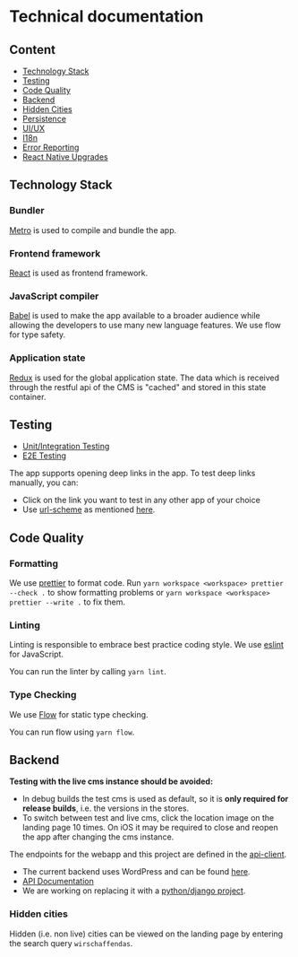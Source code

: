 # Technical documentation

## Content

- [Technology Stack](#technology-stack)
- [Testing](#testing)
- [Code Quality](#code-quality)
- [Backend](#backend)
- [Hidden Cities](#hidden-cities)
- [Persistence](persistence.md)
- [UI/UX](ui-ux.md)
- [I18n](i18n.md)
- [Error Reporting](error-reporting.md)
- [React Native Upgrades](react-native-upgrades.md)

## Technology Stack

### Bundler

[Metro](https://facebook.github.io/metro/) is used to compile and bundle the app.

### Frontend framework

[React](https://facebook.github.io/react/) is used as frontend framework.

### JavaScript compiler

[Babel](https://babeljs.io/) is used to make the app available to a broader audience while
allowing the developers to use many new language features. We use flow for type safety.

### Application state

[Redux](http://redux.js.org/) is used for the global application state.
The data which is received through the restful api of the CMS is "cached" and stored in this state container.

## Testing

- [Unit/Integration Testing](testing.md)
- [E2E Testing](e2e-testing.md)

The app supports opening deep links in the app. To test deep links manually, you can:
* Click on the link you want to test in any other app of your choice 
* Use [url-scheme](https://www.npmjs.com/package/uri-scheme) as mentioned [here](https://reactnavigation.org/docs/deep-linking/#test-deep-linking-on-ios).

## Code Quality

### Formatting

We use [prettier](https://prettier.io) to format code.
Run `yarn workspace <workspace> prettier --check .` to show formatting problems or `yarn workspace <workspace> prettier --write .` to fix them.

### Linting

Linting is responsible to embrace best practice coding style.
We use [eslint](http://eslint.org/) for JavaScript.

You can run the linter by calling `yarn lint`.

### Type Checking

We use [Flow](https://flow.org/) for static type checking.

You can run flow using `yarn flow`.

## Backend

**Testing with the live cms instance should be avoided:**
- In debug builds the test cms is used as default, so it is **only required for release builds**, i.e. the versions in the stores.
- To switch between test and live cms, click the location image on the landing page 10 times.
On iOS it may be required to close and reopen the app after changing the cms instance.

The endpoints for the webapp and this project are defined in the [api-client](../../api-client).

- The current backend uses WordPress and can be found [here](https://github.com/Integreat/cms).
- [API Documentation](https://github.com/Integreat/cms/wiki/REST-APIv3-Documentation)
- We are working on replacing it with a [python/django project](https://github.com/Integreat/cms-django).

### Hidden cities

Hidden (i.e. non live) cities can be viewed on the landing page by entering the search query `wirschaffendas`.
